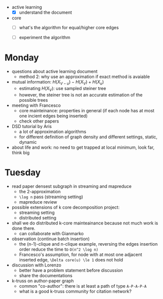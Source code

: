 - active learning
  - [X] understand the document
- core
  - [ ] what's the algorithm for equal/higher core edges
  - [ ] experiment the algorithm


# Monday

- questions about active learning document
  - method 2: why use an approximation if exact method is avaiable
- mutual information: $`H(X_{V-u}) - H(X_V) + H(X_u)`$
  - estimating $`H(X_V)`$: use sampled steiner tree
  - however, the steiner tree is not an accurate estimation of the possible trees
- meeting with Francesco
  - core mainteinance: properties in general (if each node has at most one incient edges being inserted)
  - check other papers
- DSD tutorial by Aris
  - a lot of approximation algorithms
  - for different definition of graph density and different settings, static, dynamic
- about life and work: no need to get trapped at local minimum, look far, think big

# Tuesday

- read paper densest subgraph in streaming and mapreduce
  - the 2-approximation
  - `\log n` pass (streaming setting)
  - mapreduce review
- possible extensions of k core decomposition project:
  - streaming setting
  - distributed setting
- shall we do distributed k-core mainteainance because not much work is done there.
  - can collaborate with Gianmarko
- observation (continue batch insertion)
  - the (n-1)-clique and n-clique example, reversing the edges insertion order reduce the time to `O(n^2 \log n)`
  - Francesco's assumption, for node with at most one adjacent inserted edge, `\Delta core(u) \le 1` does not hold
- discussion with Lorenzo
  - better have a problem statement before discussion
  - share the documentations
- k-truss on author-paper graph
  - common "co-author": there is at least a path of type `A-P-A-P-A`
  - what is a good k-truss community for citation network?